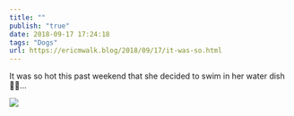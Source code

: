 ```yaml
---
title: ""
publish: "true"
date: 2018-09-17 17:24:18
tags: "Dogs"
url: https://ericmwalk.blog/2018/09/17/it-was-so.html
---
```


It was so hot this past weekend that she decided to swim in her water dish 🐶😂...

![](https://ericmwalk.blog/uploads/2022/575a4a3668.jpg)